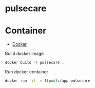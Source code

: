 # pulsecare

# Container
- [Docker](https://www.docker.com/)

Build docker image
```bash
docker build -t pulsecare .
```

Run docker container
```bash
docker run -it -v $(pwd):/app pulsecare
```